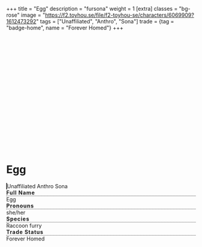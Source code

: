 +++
title = "Egg"
description = "fursona"
weight = 1
[extra]
classes = "bg-rose"
image = "https://f2.toyhou.se/file/f2-toyhou-se/characters/6069909?1612473292"
tags = ["Unaffiliated", "Anthro", "Sona"]
trade = {tag = "badge-home", name = "Forever Homed"}
+++
<div class="row no-gutters">
  <div class="col-md-4 p-1">
    <div class="card border-0 p-1 h-100">
      <div class="card border-0 w-100 h-100" style="background: url(https://f2.toyhou.se/file/f2-toyhou-se/characters/6069909?1612473292); background-size: cover; min-height: 300px;"></div>
    </div>
  </div>
  <div class="col-md-8 p-1">
    <div class="card border-0 p-3 h-100">
      <h1>Egg</h1>
      <div class="ml-3 pl-3" style="border-left: 2px solid;">
        <span class="badge badge-pill m-1">Unaffiliated</span>
        <span class="badge badge-pill m-1">Anthro</span>
        <span class="badge badge-pill m-1">Sona</span>
      </div>
      <div class="row no-gutters mb-3 p-3">
        <div class="col-auto text-uppercase" style="letter-spacing: 1px; font-weight: bold;">
Full Name</div>
        <div class="col px-1 pb-1">
          <div class="h-100" style="border-bottom: 1px dotted;"></div>
        </div>
        <div class="col-auto">
Egg</div>
      </div>
      <div class="row no-gutters mb-3 p-3">
        <div class="col-auto text-uppercase" style="letter-spacing: 1px; font-weight: bold;">
Pronouns</div>
        <div class="col px-1 pb-1">
          <div class="h-100" style="border-bottom: 1px dotted;"></div>
        </div>
        <div class="col-auto">
she/her</div>
      </div>
      <div class="row no-gutters mb-3 p-3">
        <div class="col-auto text-uppercase" style="letter-spacing: 1px; font-weight: bold;">
Species</div>
        <div class="col px-1 pb-1">
          <div class="h-100" style="border-bottom: 1px dotted;"></div>
        </div>
        <div class="col-auto">
Raccoon furry</div>
      </div>
      <div class="row no-gutters mb-3 p-3">
        <div class="col-auto text-uppercase" style="letter-spacing: 1px; font-weight: bold;">
Trade Status</div>
        <div class="col px-1 pb-1">
          <div class="h-100" style="border-bottom: 1px dotted;"></div>
        </div>
        <div class="col-auto">
Forever Homed</div>
      </div>
    </div>
  </div>
</div>